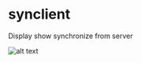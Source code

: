 # synclient
Display show synchronize from server

![alt text](https://dragino.000webhostapp.com/preview.jpg)
